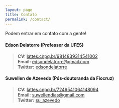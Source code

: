 ```yaml
---
layout: page
title: Contato
permalink: /contact/
---
```

Podem entrar em contato com a gente!


#### Edson Delatorre (Professor da UFES)
>	**CV:** [lattes.cnpq.br/9814839314541002](https://lattes.cnpq.br/9814839314541002)  
> **Email:** [edsondelatorre@gmail.com](mailto:edsondelatorre@gmail.com)  
> **Twitter:** [edsondelatorre](https://twitter.com/edsondelatorre)  

#### Suwellen de Azevedo (Pós-doutoranda da Fiocruz)
>	**CV:** [lattes.cnpq.br/7249541064148094](https://lattes.cnpq.br/7249541064148094)  
> **Email:** [suwellendias@gmail.com](mailto:suwellendias@gmail.com)  
> **Twitter:** [su_azevedo](https://twitter.com/su_azevedo)
